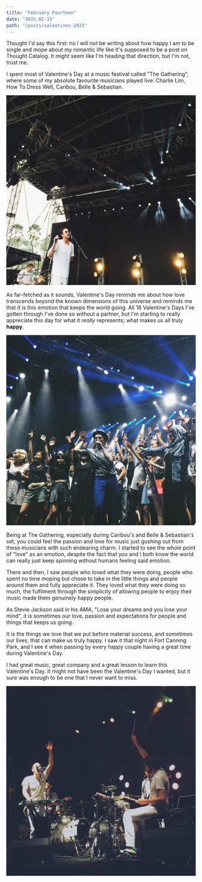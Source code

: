```yaml
---
title: "February Fourteen"
date: "2015-02-15"
path: "/posts/valentines-2015"
---
```


Thought I'd say this first: no I *will not* be writing about how happy I am to be single and mope about my romantic life like it's supposed to be a post on Thought Catalog. It might seem like I'm heading that direction, but I'm not, trust me.

I spent most of Valentine's Day at a music festival called "The Gathering", where some of my absolute favourite musicians played live: Charlie Lim, How To Dress Well, Caribou, Belle & Sebastian.

![IMG_5176.JPG](feb142015-1.jpg)

As far-fetched as it sounds, Valentine's Day reminds me about how love transcends beyond the known dimensions of this universe and reminds me that it is this emotion that keeps the world going. All 18 Valentine's Days I've gotten through I've done so without a partner, but I'm starting to really appreciate this day for what it *really* represents; what makes us all truly **happy**.

![IMG_5175.JPG](feb142015-2.jpg)

Being at The Gathering, especially during Caribou's and Belle & Sebastian's set, you could feel the passion and love for music just gushing out from these musicians with such endearing charm. I started to see the whole point of "love" as an emotion, despite the fact that you and I both know the world can really just keep spinning without humans feeling said emotion.

There and then, I saw people who loved what they were doing, people who spent no time moping but chose to take in the little things and people around them and fully appreciate it. They loved what they were doing so much, the fulfilment through the simplicity of allowing people to enjoy their music made them genuinely happy people.

As Stevie Jackson said in his AMA, "Lose your dreams and you lose your mind", it is sometimes our love, passion and expectations for people and things that keeps us going.

It is the things we love that we put before material success, and sometimes our lives, that can make us truly happy. I saw it that night in Fort Canning Park, and I see it when passing by every happy couple having a great time during Valentine's Day.

I had great music, great company and a great lesson to learn this Valentine's Day. It might not have been the Valentine's Day I wanted, but it sure was enough to be one that I never want to miss.

![IMG_5173.JPG](feb142015-3.jpg)
